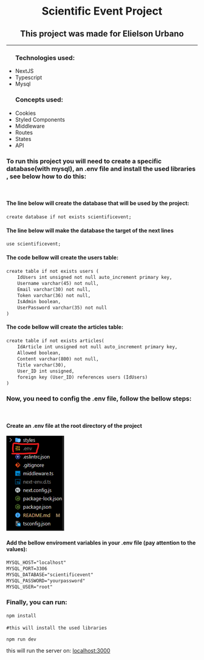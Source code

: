 <h1 align="center">Scientific Event Project</h1>
<h2 align="center">This project was made for <a>Elielson Urbano</a></h2>
<hr/>
<ul>
    <h3><strong>Technologies used: </strong></h3>
    <li>NextJS</li> 
    <li>Typescript</li>
    <li>Mysql</li>
</ul>
<ul>
    <h3><strong>Concepts used: </strong></h3>
    <li>Cookies</li> 
    <li>Styled Components</li>
    <li>Middleware</li>
    <li>Routes</li>
    <li>States</li>
    <li>API</li>
</ul>
<h3>To run this project you will need to create a specific database(with mysql), an .env file and install the used libraries , see below how to do this:</h3>
<br/>
<section>
<p>
    <h4><Strong>The line below will create the database that will be used by the project:</Strong></h4>
    

    create database if not exists scientificevent;

</p>
<p>
    <h4><strong>The line below will make the database the target of the next lines</strong></h4>
    

    use scientificevent;

</p>
<p>
    <h4><strong>The code bellow will create the users table: </strong></h3>
    

    create table if not exists users (
        IdUsers int unsigned not null auto_increment primary key,
        Username varchar(45) not null,
        Email varchar(30) not null,
        Token varchar(36) not null,
        IsAdmin boolean,
        UserPassword varchar(35) not null
    )

</p>
<p>
    <h4><strong>The code bellow will create the articles table:</strong>
    </h4>

    create table if not exists articles(
        IdArticle int unsigned not null auto_increment primary key,
        Allowed boolean,
        Content varchar(800) not null,
        Title varchar(30),
        User_ID int unsigned,
        foreign key (User_ID) references users (IdUsers)
    )

</p>
</section>
<h3>Now, you need to config the .env file, follow the bellow steps:</h3>
<br/>
<section>
<p>
    <h4><strong>Create an .env file at the root directory of the project</strong></h4>
    <img src="./public/rmData/env.png"/>
</p>
<p>
    <h4><strong>Add the bellow enviroment variables in your .env file (pay attention to the values):</strong></h4>

    MYSQL_HOST="localhost"
    MYSQL_PORT=3306
    MYSQL_DATABASE="scientificevent"
    MYSQL_PASSWORD="yourpassword"
    MYSQL_USER="root"
</p>
</section>
<h3>Finally, you can run:</h3>
<section>
<p>

    npm install

    #this will install the used libraries

</p>
<p>

    npm run dev

</p>
    this will run the server on:
    <a href="http://localhost:3000">localhost:3000</a>
</section>







 
